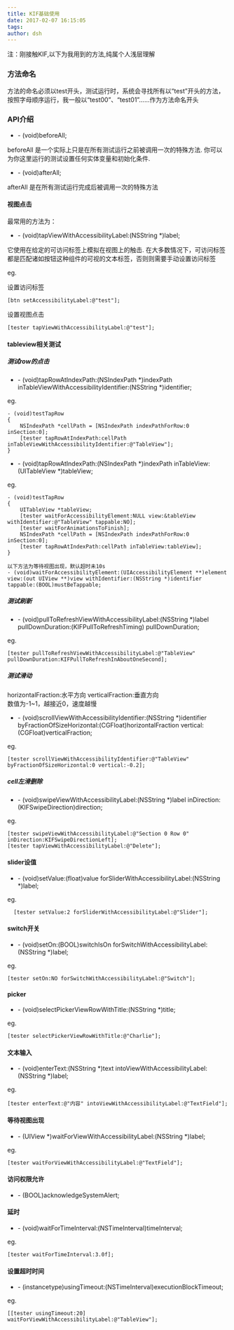 ```yaml
---
title: KIF基础使用
date: 2017-02-07 16:15:05
tags:  
author: dsh
---
```


注：刚接触KIF,以下为我用到的方法,纯属个人浅层理解

### 方法命名

方法的命名必须以test开头，测试运行时，系统会寻找所有以“test”开头的方法，按照字母顺序运行，我一般以“test00”、“test01”……作为方法命名开头

### API介绍

- \- (void)beforeAll; 

beforeAll 是一个实际上只是在所有测试运行之前被调用一次的特殊方法. 你可以为你这里运行的测试设置任何实体变量和初始化条件.

- \- (void)afterAll;

afterAll 是在所有测试运行完成后被调用一次的特殊方法

#### 视图点击
最常用的方法为：

- \- (void)tapViewWithAccessibilityLabel:(NSString *)label;

它使用在给定的可访问标签上模拟在视图上的触击. 在大多数情况下，可访问标签都是匹配诸如按钮这种组件的可视的文本标签，否则则需要手动设置访问标签

eg.

设置访问标签

	[btn setAccessibilityLabel:@"test"];

设置视图点击

	[tester tapViewWithAccessibilityLabel:@"test"];

#### tableview相关测试

##### 测试row的点击
- \- (void)tapRowAtIndexPath:(NSIndexPath *)indexPath inTableViewWithAccessibilityIdentifier:(NSString *)identifier;

eg.

	- (void)testTapRow
	{
	    NSIndexPath *cellPath = [NSIndexPath indexPathForRow:0 inSection:0];
	    [tester tapRowAtIndexPath:cellPath inTableViewWithAccessibilityIdentifier:@"TableView"];
	}

 
- \- (void)tapRowAtIndexPath:(NSIndexPath *)indexPath inTableView:(UITableView *)tableView;

eg.

	- (void)testTapRow
	{
	    UITableView *tableView;
	    [tester waitForAccessibilityElement:NULL view:&tableView withIdentifier:@"TableView" tappable:NO];
	    [tester waitForAnimationsToFinish];
	    NSIndexPath *cellPath = [NSIndexPath indexPathForRow:0 inSection:0];
	    [tester tapRowAtIndexPath:cellPath inTableView:tableView];
	}
	
	以下方法为等待视图出现，默认超时未10s
	- (void)waitForAccessibilityElement:(UIAccessibilityElement **)element view:(out UIView **)view withIdentifier:(NSString *)identifier tappable:(BOOL)mustBeTappable;
	
##### 测试刷新
- \- (void)pullToRefreshViewWithAccessibilityLabel:(NSString *)label pullDownDuration:(KIFPullToRefreshTiming) pullDownDuration;

eg.

	[tester pullToRefreshViewWithAccessibilityLabel:@"TableView" pullDownDuration:KIFPullToRefreshInAboutOneSecond];

##### 测试滑动
horizontalFraction:水平方向 verticalFraction:垂直方向  
数值为-1~1，越接近0，速度越慢

- \- (void)scrollViewWithAccessibilityIdentifier:(NSString *)identifier byFractionOfSizeHorizontal:(CGFloat)horizontalFraction vertical:(CGFloat)verticalFraction;

eg.

	[tester scrollViewWithAccessibilityIdentifier:@"TableView" byFractionOfSizeHorizontal:0 vertical:-0.2];
	
##### cell左滑删除
- \- (void)swipeViewWithAccessibilityLabel:(NSString *)label inDirection:(KIFSwipeDirection)direction;

eg.

	[tester swipeViewWithAccessibilityLabel:@"Section 0 Row 0" inDirection:KIFSwipeDirectionLeft];
	[tester tapViewWithAccessibilityLabel:@"Delete"];

	
#### slider设值
- \- (void)setValue:(float)value forSliderWithAccessibilityLabel:(NSString *)label;

eg.

	  [tester setValue:2 forSliderWithAccessibilityLabel:@"Slider"];

#### switch开关
- \- (void)setOn:(BOOL)switchIsOn forSwitchWithAccessibilityLabel:(NSString *)label;

eg.

	[tester setOn:NO forSwitchWithAccessibilityLabel:@"Switch"];

#### picker
- \- (void)selectPickerViewRowWithTitle:(NSString *)title;

eg.

	[tester selectPickerViewRowWithTitle:@"Charlie"];



#### 文本输入
- \- (void)enterText:(NSString *)text intoViewWithAccessibilityLabel:(NSString *)label;

eg.

	[tester enterText:@"内容" intoViewWithAccessibilityLabel:@"TextField"];
	
#### 等待视图出现
- \- (UIView *)waitForViewWithAccessibilityLabel:(NSString *)label;

eg.

	[tester waitForViewWithAccessibilityLabel:@"TextField"];

#### 访问权限允许
- \- (BOOL)acknowledgeSystemAlert;

#### 延时
- \- (void)waitForTimeInterval:(NSTimeInterval)timeInterval;

eg.

	[tester waitForTimeInterval:3.0f];
	
#### 设置超时时间
- \- (instancetype)usingTimeout:(NSTimeInterval)executionBlockTimeout;

eg.

	[[tester usingTimeout:20] waitForViewWithAccessibilityLabel:@"TableView"];





